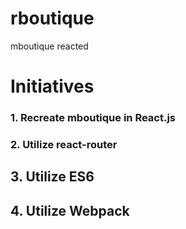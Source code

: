 # rboutique
mboutique reacted

# Initiatives
### 1. Recreate mboutique in React.js

### 2. Utilize react-router
## 3. Utilize ES6
## 4. Utilize Webpack
